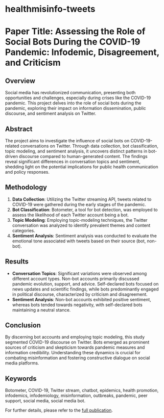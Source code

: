 # healthmisinfo-tweets

# Paper Title: Assessing the Role of Social Bots During the COVID-19 Pandemic: Infodemic, Disagreement, and Criticism

## Overview
Social media has revolutionized communication, presenting both opportunities and challenges, especially during crises like the COVID-19 pandemic. This project delves into the role of social bots during the pandemic, exploring their impact on information dissemination, public discourse, and sentiment analysis on Twitter.

## Abstract
The project aims to investigate the influence of social bots on COVID-19-related conversations on Twitter. Through data collection, bot classification, topic modeling, and sentiment analysis, it uncovers distinct patterns in bot-driven discourse compared to human-generated content. The findings reveal significant differences in conversation topics and sentiment, shedding light on the potential implications for public health communication and policy responses.

## Methodology
1. **Data Collection**: Utilizing the Twitter streaming API, tweets related to COVID-19 were gathered during the early stages of the pandemic.
2. **Bot Classification**: Botometer, a tool for bot detection, was employed to assess the likelihood of each Twitter account being a bot.
3. **Topic Modeling**: Employing topic-modeling techniques, the Twitter conversation was analyzed to identify prevalent themes and content categories.
4. **Sentiment Analysis**: Sentiment analysis was conducted to evaluate the emotional tone associated with tweets based on their source (bot, non-bot).

## Results
- **Conversation Topics**: Significant variations were observed among different account types. Non-bot accounts primarily discussed pandemic evolution, support, and advice. Self-declared bots focused on news updates and scientific findings, while bots predominantly engaged in political discourse, characterized by criticism and disagreement.
- **Sentiment Analysis**: Non-bot accounts exhibited positive sentiment, whereas bots tended towards negativity, with self-declared bots maintaining a neutral stance.

## Conclusion
By discerning bot accounts and employing topic modeling, this study segmented COVID-19 discourse on Twitter. Bots emerged as prominent sources of criticism and skepticism towards pandemic measures and information credibility. Understanding these dynamics is crucial for combating misinformation and fostering constructive dialogue on social media platforms.

## Keywords
Botometer, COVID-19, Twitter stream, chatbot, epidemics, health promotion, infodemics, infodemiology, misinformation, outbreaks, pandemic, peer support, social media, social media bot.

For further details, please refer to the [full publication](https://doi.org/10.2196/36085).